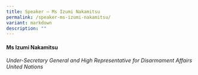 ```yaml
---
title: Speaker – Ms Izumi Nakamitsu
permalink: /speaker-ms-izumi-nakamitsu/
variant: markdown
description: ""
---
```

#### **Ms Izumi Nakamitsu**

*Under-Secretary General and High Representative for Disarmament Affairs<br>United Nations*
